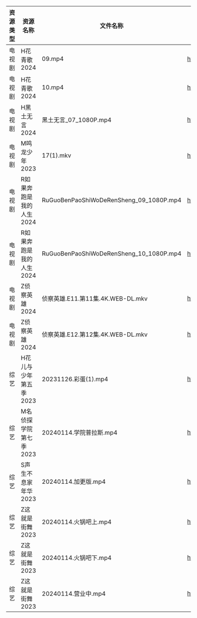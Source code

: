 | 资源类型 | 资源名称           | 文件名称                                    | 分享链接                                      | 更新时间                |
| ---- | -------------- | --------------------------------------- | ----------------------------------------- | ------------------- |
| 电视剧  | H花青歌2024       | 09.mp4                                  | https://www.alipan.com/s/fN4AxpAdDkx      | 2024-01-15 00:05:08 |
| 电视剧  | H花青歌2024       | 10.mp4                                  | https://www.alipan.com/s/fN4AxpAdDkx      | 2024-01-15 00:05:08 |
| 电视剧  | H黑土无言2024      | 黑土无言_07_1080P.mp4                       | https://www.alipan.com/s/yUPrJTJ2EmF      | 2024-01-15 08:23:56 |
| 电视剧  | M鸣龙少年2023      | 17(1).mkv                               | https://www.alipan.com/s/2HR7qxnbZ7a      | 2024-01-15 00:05:16 |
| 电视剧  | R如果奔跑是我的人生2024 | RuGuoBenPaoShiWoDeRenSheng_09_1080P.mp4 | https://www.alipan.com/s/p2ETRDrthPg      | 2024-01-15 00:05:19 |
| 电视剧  | R如果奔跑是我的人生2024 | RuGuoBenPaoShiWoDeRenSheng_10_1080P.mp4 | https://www.alipan.com/s/p2ETRDrthPg      | 2024-01-15 00:05:19 |
| 电视剧  | Z侦察英雄2024      | 侦察英雄.E11.第11集.4K.WEB-DL.mkv             | https://www.alipan.com/s/9bbVLR4auhS      | 2024-01-15 21:22:34 |
| 电视剧  | Z侦察英雄2024      | 侦察英雄.E12.第12集.4K.WEB-DL.mkv             | https://www.alipan.com/s/9bbVLR4auhS      | 2024-01-15 21:22:33 |
| 综艺   | H花儿与少年第五季2023  | 20231126.彩蛋(1).mp4                      | https://www.aliyundrive.com/s/Rb3k2hgSjHJ | 2024-01-15 00:05:42 |
| 综艺   | M名侦探学院第七季2023  | 20240114.学院普拉斯.mp4                      | https://www.aliyundrive.com/s/NShJjwiMfYg | 2024-01-15 00:05:54 |
| 综艺   | S声生不息家年华2023   | 20240114.加更版.mp4                        | https://www.alipan.com/s/mgQnMdjHLGS      | 2024-01-15 00:06:06 |
| 综艺   | Z这就是街舞2023     | 20240114.火锅吧上.mp4                       | https://www.aliyundrive.com/s/AnJxPe7Xdci | 2024-01-15 00:06:34 |
| 综艺   | Z这就是街舞2023     | 20240114.火锅吧下.mp4                       | https://www.aliyundrive.com/s/AnJxPe7Xdci | 2024-01-15 00:06:33 |
| 综艺   | Z这就是街舞2023     | 20240114.营业中.mp4                        | https://www.aliyundrive.com/s/AnJxPe7Xdci | 2024-01-15 00:06:33 |
